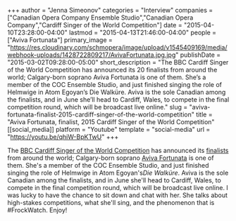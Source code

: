 +++
author = "Jenna Simeonov"
categories = "Interview"
companies = ["Canadian Opera Company Ensemble Studio","Canadian Opera Company","Cardiff Singer of the World Competition"]
date = "2015-04-10T23:28:00-04:00"
lastmod = "2015-04-13T21:46:00-04:00"
people = ["Aviva Fortunata"]
primary_image = "https://res.cloudinary.com/schmopera/image/upload/v1545409169/media/webhook-uploads/1428722809217/AvivaFortunata.jpg.jpg"
publishDate = "2015-03-02T09:28:00-05:00"
short_description = "The BBC Cardiff Singer of the World Competition has announced its 20 finalists from around the world; Calgary-born soprano Aviva Fortunata is one of them. She’s a member of the COC Ensemble Studio, and just finished singing the role of Helmwige in Atom Egoyan’s Die Walküre. Aviva is the sole Canadian among the finalists, and in June she’ll head to Cardiff, Wales, to compete in the final competition round, which will be broadcast live online."
slug = "aviva-fortunata-finalist-2015-cardiff-singer-of-the-world-competition"
title = "Aviva Fortunata, finalist, 2015 Cardiff Singer of the World Competition"
[[social_media]]
platform = "Youtube"
template = "social-media"
url = "https://youtu.be/qhiW-BpKTwU"
+++

The [BBC Cardiff Singer of the World Competition](http://www.bbc.co.uk/events/r2hzp6) has announced its [finalists](http://www.bbc.co.uk/mediacentre/latestnews/2015/csotw-2015-finalists) from around the world; Calgary-born soprano [Aviva Fortunata](https://twitter.com/avivafortunata) is one of them. She's a member of the COC Ensemble Studio, and just finished singing the role of Helmwige in Atom Egoyan's*Die Walküre*. Aviva is the sole Canadian among the finalists, and in June she'll head to Cardiff, Wales, to compete in the final competition round, which will be broadcast live online. I was lucky to have the chance to sit down and chat with her. She talks about high-stakes competitions, what she'll sing, and the phenomenon that is #FrockWatch. Enjoy!
